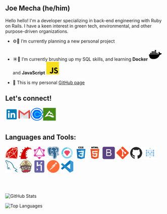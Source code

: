<!-- ![readme_banner2](https://user-images.githubusercontent.com/72046344/123562329-c61e0880-d773-11eb-833a-e1582094c477.jpg) -->

## Joe Mecha (he/him) 

Hello hello! I'm a developer specializing in back-end engineering with Ruby on Rails. I have a keen interest in green tech, environmental, and other purpose-driven organizations.

- ⚙🔧 I’m currently planning a new personal project

- ☀️🌱 I’m currently brushing up my SQL skills, and learning __Docker__ <img src="icons/docker.svg" width="40px" /> and __JavaScript__ <img src="icons/javascript.svg" width="40px" />

- 📓 This is my personal <a href="joemecha.github.io/">GitHub page</a>

<!-- When not coding, I'm often scrambling over a mountain ridge 🏔, going on a 'squirrel safari' with my dog 🐶, or playing a round of disc golf 🥏 -->

## Let's connect!
<p>
  <a href="https://linkedin.com/in/joemecha" target="blank"><img align="left" src="icons/linkedin.png" alt="linkedin" width="40px" /></a>
  <a href="mailto:joe.mecha@measurabl.com" target="blank"><img align="left" src="icons/mail.png" alt="email" width="40px" /></a>
  <a href="https://calendly.com/joemecha" target="blank"><img align="left" src="icons/calendly.png" alt="letschat" width="40px" /></a>
  <a href="https://www.alltrails.com/members/joseph-mecha" target="blank"><img align="left" src="icons/alltrails.png" alt="mountaintime" width="40px" /></a>
</p>
<br />
<br />
<br />

## Languages and Tools:
<p align="left">
<a href="https://www.ruby-lang.org/en/" target="blank"><img src="icons/ruby-plain.svg" alt="ruby" width="40px"><a/>
<a href="https://rubyonrails.org" target="blank"><img src="icons/rails-plain.svg" alt="ruby on rails" width="40px"><a/>
<a href="https://graphql.org/" target="blank"><img src="icons/GraphQL.svg" alt="graphql" width="40px"><a/>
<a href="https://www.postgresql.org" target="blank"><img src="icons/postgresql-plain.svg" alt="postgresql" width="40px"><a/>
<a href="https://rspec.info/" target="blank"><img src="icons/rspec.png" alt="rspec" alt="rspec" width="40px"><a/>
<a href="https://www.w3schools.com/css/" target="blank"><img src="icons/css3-original-wordmark.svg" alt="css" width="40px"><a/>
<a href="https://www.w3.org/html/" target="blank"><img src="icons/html5-original-wordmark.svg" alt="html" width="40px"><a/>
<a href="https://getbootstrap.com/" target="blank"><img src="icons/bootstrap-plain.svg" alt="bootstrap" width="40px"><a/>
<a href="https://git-scm.com/" target="blank"><img src="icons/git-plain.svg" alt="git" width="40px"><a/>
<a href="https://github.com/" target="blank"><img src="icons/github-lighter.png" alt="github" width="40px"><a/>
<a href="https://www.metabase.com/" target="blank"><img src="icons/metabase.png" alt="metabase" width="40px"><a/>
<a href="https://www.mysql.com/" target="blank"><img src="icons/mysql.svg" alt="mysql" width="40px"><a/>
<a href="https://travis-ci.org" target="blank"><img src="icons/travisci.svg" alt="travis ci" width="40px"><a/>
<a href="https://heroku.com" target="blank"><img src="icons/heroku-plain.svg" alt="heroku" width="40px"><a/>
<a href="https://postman.com" target="_blank"> <img src="icons/postman.svg" alt="postman" width="40px"><a/>
<a href="https://code.visualstudio.com/" target="blank"><img src="icons/vscode-original.svg" alt="vscode" width="40px"><a/>
</p>
<br />
<br />

![GitHub Stats](https://github-readme-stats.vercel.app/api?username=joemecha&show_icons=true&theme=dark&icon_color=c9d1d9&bg_color=161c22&title_color=56d364)

![Top Languages](https://github-readme-stats.vercel.app/api/top-langs/?username=joemecha&theme=dark&icon_color=c9d1d9&bg_color=161c22&title_color=56d364)
